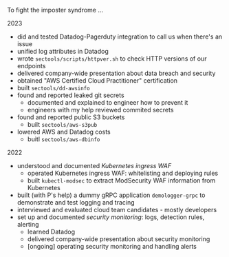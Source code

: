 To fight the imposter syndrome ...

2023

- did and tested Datadog-Pagerduty integration to call us when there's an issue
- unified log attributes in Datadog
- wrote `sectools/scripts/httpver.sh` to check HTTP versions of our endpoints
- delivered company-wide presentation about data breach and security
- obtained "AWS Certified Cloud Practitioner" certification
- built `sectools/dd-awsinfo`
- found and reported leaked git secrets
    - documented and explained to engineer how to prevent it
    - engineers with my help reviewed commited secrets
- found and reported public S3 buckets
    - built `sectools/aws-s3pub`
- lowered AWS and Datadog costs
    - buitl `sectools/aws-dbinfo`

2022

- understood and documented *Kubernetes ingress WAF*
    - operated Kubernetes ingress WAF: whitelisting and deploying rules
    - built `kubectl-modsec` to extract ModSecurity WAF information from Kubernetes
- built (with P's help) a dummy gRPC application `demologger-grpc` to demonstrate and test logging and tracing
- interviewed and evaluated cloud team candidates - mostly developers
- set up and documented *security monitoring*: logs, detection rules, alerting
    - learned Datadog
    - delivered company-wide presentation about security monitoring
    - [ongoing] operating security monitoring and handling alerts
